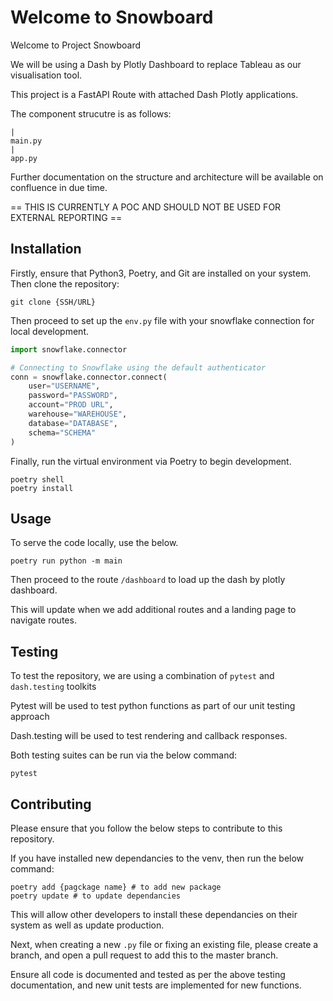 # Welcome to Snowboard
Welcome to Project Snowboard

We will be using a Dash by Plotly Dashboard to replace Tableau as our visualisation tool.

This project is a FastAPI Route with attached Dash Plotly applications.

The component strucutre is as follows:

```
|
main.py
|
app.py
```

Further documentation on the structure and architecture will be available on confluence in due time.

== THIS IS CURRENTLY A POC AND SHOULD NOT BE USED FOR EXTERNAL REPORTING ==

## Installation

Firstly, ensure that Python3, Poetry, and Git are installed on your system. Then clone the repository:

```Shell
git clone {SSH/URL}
```

Then proceed to set up the `env.py` file with your snowflake connection for local development.

```Python
import snowflake.connector

# Connecting to Snowflake using the default authenticator
conn = snowflake.connector.connect(
    user="USERNAME",
    password="PASSWORD",
    account="PROD URL",
    warehouse="WAREHOUSE",
    database="DATABASE",
    schema="SCHEMA"
)
```
Finally, run the virtual environment via Poetry to begin development.
```Shell
poetry shell
poetry install
```


## Usage

To serve the code locally, use the below.

```Shell
poetry run python -m main
```

Then proceed to the route ```/dashboard``` to load up the dash by plotly dashboard.

This will update when we add additional routes and a landing page to navigate routes.

## Testing

To test the repository, we are using a combination of `pytest` and `dash.testing` toolkits

Pytest will be used to test python functions as part of our unit testing approach

Dash.testing will be used to test rendering and callback responses.

Both testing suites can be run via the below command:

```Shell
pytest
```

## Contributing

Please ensure that you follow the below steps to contribute to this repository.

If you have installed new dependancies to the venv, then run the below command:

```Shell
poetry add {pagckage name} # to add new package
poetry update # to update dependancies
```

This will allow other developers to install these dependancies on their system as well as update production.

Next, when creating a new `.py` file or fixing an existing file, please create a branch, and open a pull request to add this to the master branch.

Ensure all code is documented and tested as per the above testing documentation, and new unit tests are implemented for new functions.